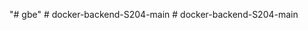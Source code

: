 "# gbe" 
#   d o c k e r - b a c k e n d - S 2 0 4 - m a i n  
 #   d o c k e r - b a c k e n d - S 2 0 4 - m a i n  
 